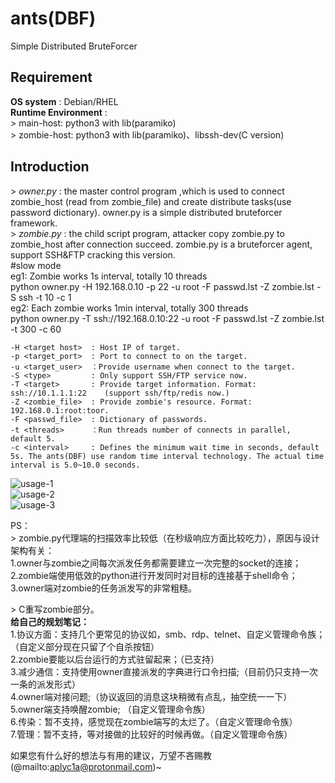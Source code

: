 # ants(DBF)         
Simple Distributed BruteForcer        
                  
## Requirement         
**OS system** : Debian/RHEL         
**Runtime Environment** :                   
\>  main-host: python3 with lib(paramiko)               
\>  zombie-host: python3 with lib(paramiko)、libssh-dev(C version)      
## Introduction        
\>  *owner.py*  : the master control program ,which is used to connect zombie_host (read from zombie_file) and create distribute tasks(use password dictionary). owner.py is a simple distributed bruteforcer framework.                       
\>  *zombie.py* : the child script program, attacker copy zombie.py to zombie_host after connection succeed. zombie.py is a bruteforcer agent, support SSH&FTP cracking this version.               
\#slow mode                    
eg1: Zombie works 1s interval, totally 10 threads        
python owner.py -H 192.168.0.10 -p 22 -u root -F passwd.lst -Z zombie.lst -S ssh -t 10 -c 1         
eg2: Each zombie works 1min interval, totally 300 threads        
python owner.py -T ssh://192.168.0.10:22 -u root -F passwd.lst -Z zombie.lst -t 300 -c 60      
            
```text                
-H <target host>  : Host IP of target.                 
-p <target_port>  : Port to connect to on the target.                      
-u <target_user>  ：Provide username when connect to the target.                   
-S <type>         : Only support SSH/FTP service now.              
-T <target>       : Provide target information. Format: ssh://10.1.1.1:22    (support ssh/ftp/redis now.)
-Z <zombie_file>  : Provide zombie's resource. Format: 192.168.0.1:root:toor.              
-F <passwd_file>  : Dictionary of passwords.                        
-t <threads>      ：Run threads number of connects in parallel, default 5.               
-c <interval>     : Defines the minimum wait time in seconds, default 5s. The ants(DBF) use random time interval technology. The actual time interval is 5.0~10.0 seconds.                
```                 

![usage-1](https://github.com/aplyc1a/ants/blob/develop/usage-1.png)                      
![usage-2](https://github.com/aplyc1a/ants/blob/develop/usage-2.png)                     
![usage-3](https://github.com/aplyc1a/ants/blob/develop/usage-3.png)                                     


PS：           
\> zombie.py代理端的扫描效率比较低（在秒级响应方面比较吃力），原因与设计架构有关：            
 1.owner与zombie之间每次派发任务都需要建立一次完整的socket的连接；            
 2.zombie端使用低效的python进行开发同时对目标的连接基于shell命令；            
 3.owner端对zombie的任务派发写的非常粗糙。            
         
\> C重写zombie部分。            
 **给自己的规划笔记：**               
 1.协议方面：支持几个更常见的协议如，smb、rdp、telnet、自定义管理命令族；（自定义部分现在只留了个自杀按钮）            
 2.zombie要能以后台运行的方式驻留起来；（已支持）            
 3.减少通信：支持使用owner直接派发的字典进行口令扫描;（目前仍只支持一次一条的派发形式）            
 4.owner端对接问题;（协议返回的消息这块稍微有点乱，抽空统一一下）            
 5.owner端支持唤醒zombie; （自定义管理命令族）          
 6.传染：暂不支持，感觉现在zombie端写的太烂了。（自定义管理命令族）            
 7.管理：暂不支持，等对接做的比较好的时候再做。（自定义管理命令族）              
              
如果您有什么好的想法与有用的建议，万望不吝赐教(@mailto:aplyc1a@protonmail.com)~            

